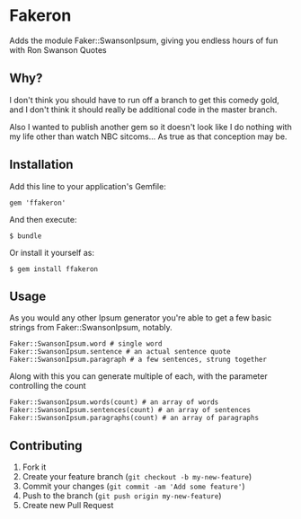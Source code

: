 # Fakeron

Adds the module Faker::SwansonIpsum, giving you endless hours of fun with Ron Swanson Quotes

## Why?

I don't think you should have to run off a branch to get this comedy gold, and I don't think it should really be additional code in the master branch.

Also I wanted to publish another gem so it doesn't look like I do nothing with my life other than watch NBC sitcoms... As true as that conception may be.

## Installation

Add this line to your application's Gemfile:

    gem 'ffakeron'

And then execute:

    $ bundle

Or install it yourself as:

    $ gem install ffakeron

## Usage

As you would any other Ipsum generator you're able to get a few basic strings from Faker::SwansonIpsum, notably.

    Faker::SwansonIpsum.word # single word
    Faker::SwansonIpsum.sentence # an actual sentence quote
    Faker::SwansonIpsum.paragraph # a few sentences, strung together

Along with this you can generate multiple of each, with the parameter controlling the count

    Faker::SwansonIpsum.words(count) # an array of words
    Faker::SwansonIpsum.sentences(count) # an array of sentences
    Faker::SwansonIpsum.paragraphs(count) # an array of paragraphs

## Contributing

1. Fork it
2. Create your feature branch (`git checkout -b my-new-feature`)
3. Commit your changes (`git commit -am 'Add some feature'`)
4. Push to the branch (`git push origin my-new-feature`)
5. Create new Pull Request
